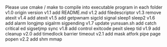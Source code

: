 Please use cmake / make to compile into executable program in each folder
v1.0 origin version
v1.1 add README.md
v1.2 add filedescriptor
v1.3 remove atexit
v1.4 add atexit
v1.5 add getpwnam sigcld signal sleep1 sleep2
v1.6 add alarm longjmp sigalrm sigpending
v1.7 update yunsuan.sh add catch critical ed sigsetjmp sync
v1.8 add control exitcode pexit sleep tid
v1.9 add cleanup
v2.0 add timedlock barrier timeout
v2.1 add mask atfork pipe page popen
v2.2 add shm mmap
